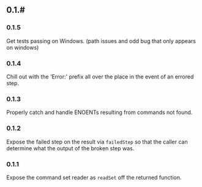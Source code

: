## 0.1.#

### 0.1.5
Get tests passing on Windows. (path issues and odd bug that only appears on windows)

### 0.1.4
Chill out with the 'Error:' prefix all over the place in the event of an errored step.

### 0.1.3
Properly catch and handle ENOENTs resulting from commands not found.

### 0.1.2
Expose the failed step on the result via `failedStep` so that the caller can determine what the output of the broken step was.

### 0.1.1
Expose the command set reader as `readSet` off the returned function.
